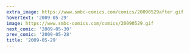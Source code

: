 ```yaml
---
extra_image: https://www.smbc-comics.com/comics/20090529after.gif
hovertext: '2009-05-29'
image: https://www.smbc-comics.com/comics/20090529.gif
next_comic: '2009-05-30'
prev_comic: '2009-05-28'
title: '2009-05-29'
---
```


